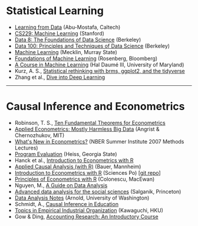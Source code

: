 # Statistical Learning

- [Learning from Data](https://work.caltech.edu/telecourse.html) (Abu-Mostafa, Caltech)
- [CS229: Machine Learning](http://cs229.stanford.edu/index.html) (Stanford)
- [Data 8: The Foundations of Data Science](http://data8.org/) (Berkeley)
- [Data 100: Principles and Techniques of Data Science](https://ds100.org/) (Berkeley)
- [Machine Learning](http://campus.murraystate.edu/academic/faculty/cmecklin/STA430/_book/) (Mecklin, Murray State)
- [Foundations of Machine Learning](https://bloomberg.github.io/foml/#home) (Rosenberg, Bloomberg)
- [A Course in Machine Learning](http://ciml.info/) (Hal Daumé III, University of Maryland)
- Kurz, A. S., [Statistical rethinking with brms, ggplot2, and the tidyverse](https://bookdown.org/content/4857/) 
- Zhang et al., [Dive into Deep Learning](https://d2l.ai/index.html)

---

# Causal Inference and Econometrics

- Robinson, T. S., [Ten Fundamental Theorems for Econometrics](https://bookdown.org/ts_robinson1994/10_fundamental_theorems_for_econometrics/)
- [Applied Econometrics: Mostly Harmless Big Data](https://ocw.mit.edu/courses/economics/14-387-applied-econometrics-mostly-harmless-big-data-fall-2014/index.htm) (Angrist & Chernozhukov, MIT)
- [What's New in Econometrics?](https://www.nber.org/lecture/summer-institute-2007-methods-lectures-whats-new-econometrics) (NBER Summer Institute 2007 Methods Lectures)
- [Program Evaluation](https://evalsp20.classes.andrewheiss.com/syllabus/) (Heiss, Georgia State)
- Hanck et al., [Introduction to Econometrics with R](https://bookdown.org/machar1991/ITER/)
- [Applied Causal Analysis (with R)](https://bookdown.org/paul/applied-causal-analysis/) (Bauer, Mannheim)
- [Introduction to Econometrics with R](https://daviddalpiaz.github.io/appliedstats/) (Sciences Po) [[git repo](https://github.com/ScPoEcon/ScPoEconometrics)] 
- [Principles of Econometrics with  R](https://bookdown.org/ccolonescu/RPoE4/) (Colonescu, MacEwan)
- Nguyen, M., [A Guide on Data Analysis](https://bookdown.org/mike/data_analysis/)
- [Advanced data analysis for the social sciences](http://www.princeton.edu/~mjs3/soc504_s2015/) (Salganik, Princeton)
- [Data Analysis Notes](https://jrnold.github.io/intro-methods-notes/) (Arnold, University of Washington)
- Schmidt, A., [Causal Inference in Education](https://bookdown.org/aschmi11/causal_inf/)
- [Topics in Empirical Industrial Organization](https://kohei-kawaguchi.github.io/EmpiricalIO/) (Kawaguchi, HKU)
- Gow & Ding, [Accounting Research: An Introductory Course](http://www.iangow.me/far_book/)